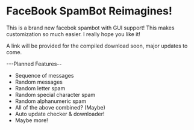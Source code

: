 FaceBook SpamBot Reimagines!
=============================

This is a brand new facebok spambot with GUI support! This makes customization so much easier. I really hope you like it!

A link will be provided for the compiled download soon, major updates to come.

---Planned Features--

- Sequence of messages
- Random messages
- Random letter spam
- Random special character spam
- Random alphanumeric spam
- All of the above combined? (Maybe)
- Auto update checker & downloader!
- Maybe more!

